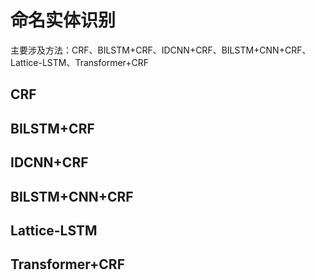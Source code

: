 # 命名实体识别
主要涉及方法：CRF、BILSTM+CRF、IDCNN+CRF、BILSTM+CNN+CRF、Lattice-LSTM、Transformer+CRF
## CRF

## BILSTM+CRF

## IDCNN+CRF

## BILSTM+CNN+CRF

## Lattice-LSTM

## Transformer+CRF

